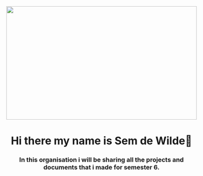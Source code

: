 <img src="https://i.postimg.cc/XY1W30Fr/tumblr-13d2c753eed929097cc13bbb1d3e482c-1509237a-2048.gif" width="100%" height="300px"/>


<h1 align="center"> Hi there my name is Sem de Wilde👋 </h1>

<h3 align="center"> In this organisation i will be sharing all the projects and documents that i made for semester 6. </h3>
